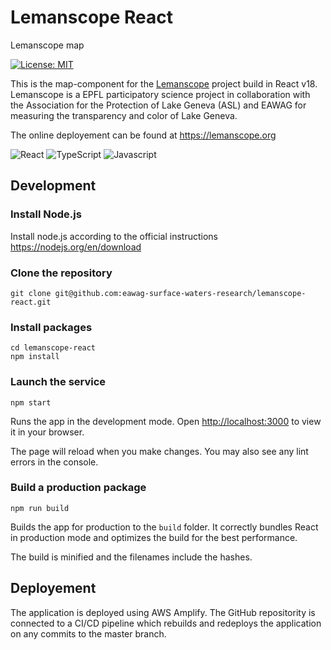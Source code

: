 # Lemanscope React
Lemanscope map

[![License: MIT][mit-by-shield]][mit-by]

This is the map-component for the [Lemanscope](https://lemanscope.org/) project build in React v18. Lemanscope is a  EPFL participatory science project in collaboration with the Association for the Protection of Lake Geneva (ASL) and EAWAG for measuring the transparency and color of Lake Geneva.

The online deployement can be found at https://lemanscope.org

![React][React] ![TypeScript][TypeScript] ![Javascript][javascript-by-shield]

## Development

### Install Node.js

Install node.js according to the official instructions https://nodejs.org/en/download

### Clone the repository

```console
git clone git@github.com:eawag-surface-waters-research/lemanscope-react.git
```

### Install packages

```console
cd lemanscope-react
npm install
```

### Launch the service

```console
npm start
```

Runs the app in the development mode. Open [http://localhost:3000](http://localhost:3000) to view it in your browser.

The page will reload when you make changes. You may also see any lint errors in the console.

### Build a production package

```console
npm run build
```

Builds the app for production to the `build` folder. It correctly bundles React in production mode and optimizes the build for the best performance.

The build is minified and the filenames include the hashes.

## Deployement

The application is deployed using AWS Amplify. The GitHub repositority is connected to a CI/CD pipeline which rebuilds and redeploys the application on any commits to the master branch.


[mit-by]: https://opensource.org/licenses/MIT
[mit-by-shield]: https://img.shields.io/badge/License-MIT-g.svg
[javascript-by-shield]: https://img.shields.io/badge/javascript-%23323330.svg?style=for-the-badge&logo=javascript&logoColor=%23F7DF1E
[React]: https://img.shields.io/badge/react-%2320232a.svg?style=for-the-badge&logo=react&logoColor=%2361DAFB
[TypeScript]: https://img.shields.io/badge/typescript-%23007ACC.svg?style=for-the-badge&logo=typescript&logoColor=white
